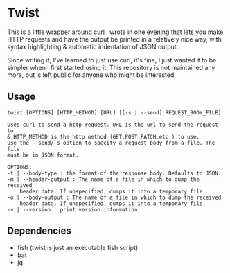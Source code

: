 # Twist

This is a little wrapper around [curl](https://curl.se/) I wrote in one 
evening that lets you make HTTP requests and have the output be printed in a 
relatively nice way, with syntax highlighting & automatic indentation of 
JSON output.

Since writing it, I've learned to just use curl; it's fine, I just wanted it 
to be simpler when I first started using it. This repository is not 
maintained any more, but is left public for anyone who might be interested.

## Usage
```
twist [OPTIONS] [HTTP_METHOD] [URL] [[-s | --send] REQUEST_BODY_FILE]

Uses curl to send a http request. URL is the url to send the request to,
& HTTP_METHOD is the http method (GET,POST,PATCH,etc.) to use.
Use the --send/-s option to specify a request body from a file. The file 
must be in JSON format.

OPTIONS:
-t | --body-type : the format of the response body. Defaults to JSON.
-m | --header-output : The name of a file in which to dump the received
    header data. If unspecified, dumps it into a temporary file.
-o | --body-output : The name of a file in which to dump the received
    header data. If unspecified, dumps it into a temporary file.
-v | --version : print version information
```

## Dependencies
- fish (twist is just an executable fish script)
- bat
- jq
